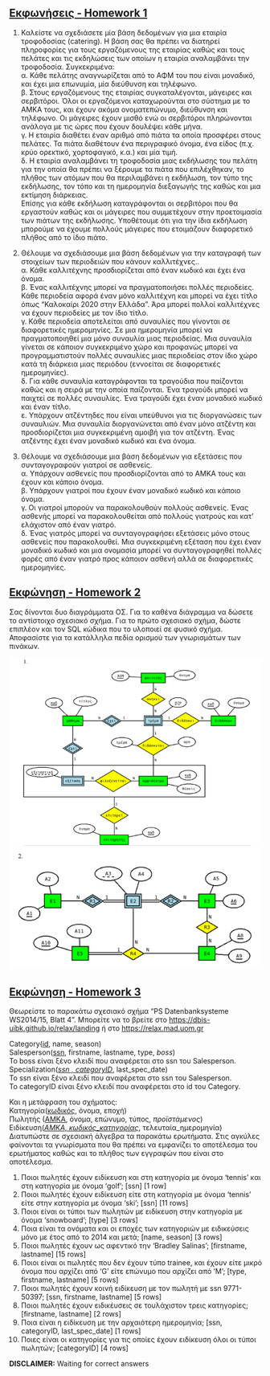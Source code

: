 ## [Εκφωνήσεις - Homework 1](/Semester2/Databases/Assignments/HW_1)

1. Καλείστε να σχεδιάσετε μία βάση δεδομένων για μια εταιρία τροφοδοσίας (catering). Η βάση σας θα πρέπει να διατηρεί πληροφορίες για τους εργαζόμενους της εταιρίας καθώς και τους πελάτες και τις εκδηλώσεις των οποίων η εταιρία αναλαμβάνει την τροφοδοσία. Συγκεκριμένα:  
   α. Κάθε πελάτης αναγνωρίζεται από το ΑΦΜ του που είναι μοναδικό, και έχει μια επωνυμία, μία
   διεύθυνση και τηλέφωνο.  
   β. Στους εργαζόμενους της εταιρίας συγκαταλέγονται, μάγειρες και σερβιτόροι. Όλοι οι εργαζόμενοι
   καταχωρούνται στο σύστημα με το ΑΜΚΑ τους, και έχουν ακόμα ονοματεπώνυμο, διεύθυνση και
   τηλέφωνο. Οι μάγειρες έχουν μισθό ενώ οι σερβιτόροι πληρώνονται ανάλογα με τις ώρες που έχουν
   δουλέψει κάθε μήνα.  
   γ. Η εταιρία διαθέτει έναν αριθμό από πιάτα τα οποία προσφέρει στους πελάτες. Τα πιάτα διαθέτουν
   ένα περιγραφικό όνομα, ένα είδος (π.χ. κρύο ορεκτικό, χορτοφαγικό, κ.α.) και μία τιμή.  
   δ. Η εταιρία αναλαμβάνει τη τροφοδοσία μιας εκδήλωσης του πελάτη για την οποία θα πρέπει να
   ξέρουμε τα πιάτα που επιλέχθηκαν, το πλήθος των ατόμων που θα περιλαμβάνει η εκδήλωση, τον
   τύπο της εκδήλωσης, τον τόπο και τη ημερομηνία διεξαγωγής της καθώς και μια εκτίμηση διάρκειας.  
   Επίσης για κάθε εκδήλωση καταγράφονται οι σερβιτόροι που θα εργαστούν καθώς και οι μάγειρες
   που συμμετέχουν στην προετοιμασία των πιάτων της εκδήλωσης. Υποθέτουμε ότι για την ίδια
   εκδήλωση μπορούμε να έχουμε πολλούς μάγειρες που ετοιμάζουν διαφορετικό πλήθος από το ίδιο
   πιάτο.

2. Θέλουμε να σχεδιάσουμε μια βάση δεδομένων για την καταγραφή των στοιχείων των περιοδειών που κάνουν καλλιτέχνες..  
   α. Κάθε καλλιτέχνης προσδιορίζεται από έναν κωδικό και έχει ένα όνομα.  
   β. Ένας καλλιτέχνης μπορεί να πραγματοποιήσει πολλές περιοδείες. Κάθε περιοδεία αφορά έναν μόνο
   καλλιτέχνη και μπορεί να έχει τίτλο όπως “Καλοκαίρι 2020 στην Ελλάδα”. Άρα μπορεί πολλοί
   καλλιτέχνες να έχουν περιοδείες με τον ίδιο τίτλο.  
   γ. Κάθε περιοδεία αποτελείται από συναυλίες που γίνονται σε διαφορετικές ημερομηνίες. Σε μια
   ημερομηνία μπορεί να πραγματοποιηθεί μια μόνο συναυλία μιας περιοδείας. Μια συναυλία γίνεται
   σε κάποιον συγκεκριμένο χώρο και προφανώς μπορεί να προγραμματιστούν πολλές συναυλίες μιας
   περιοδείας στον ίδιο χώρο κατά τη διάρκεια μιας περιόδου (εννοείται σε διαφορετικές ημερομηνίες).  
   δ. Για κάθε συναυλία καταγράφονται τα τραγούδια που παίζονται καθώς και η σειρά με την οποία
   παίζονται. Ένα τραγούδι μπορεί να παιχτεί σε πολλές συναυλίες. Ένα τραγούδι έχει έναν μοναδικό
   κωδικό και έναν τίτλο.  
   ε. Υπάρχουν ατζέντηδες που είναι υπεύθυνοι για τις διοργανώσεις των συναυλιών. Μια συναυλία
   διοργανώνεται από έναν μόνο ατζέντη και προσδιορίζεται μια συγκεκριμένη αμοιβή για τον ατζέντη.
   Ένας ατζέντης έχει έναν μοναδικό κωδικό και ένα όνομα.  

3. Θέλουμε να σχεδιάσουμε μια βάση δεδομένων για εξετάσεις που συνταγογραφούν γιατροί σε ασθενείς.  
   α. Υπάρχουν ασθενείς που προσδιορίζονται από το ΑΜΚΑ τους και έχουν και κάποιο όνομα.  
   β. Υπάρχουν γιατροί που έχουν έναν μοναδικό κωδικό και κάποιο όνομα.  
   γ. Οι γιατροί μπορούν να παρακολουθούν πολλούς ασθενείς. Ένας ασθενής μπορεί να παρακολουθείται
   από πολλούς γιατρούς και κατ’ ελάχιστον από έναν γιατρό.  
   δ. Ένας γιατρός μπορεί να συνταγογραφήσει εξετάσεις μόνο στους ασθενείς που παρακολουθεί. Μια
   συγκεκριμένη εξέταση που έχει έναν μοναδικό κωδικό και μια ονομασία μπορεί να συνταγογραφηθεί
   πολλές φορές από έναν γιατρό προς κάποιον ασθενή αλλά σε διαφορετικές ημερομηνίες.

## [Εκφώνηση - Homework 2](/Semester2/Databases/Assignments/HW_2)

Σας δίνονται δυο διαγράμματα ΟΣ. Για το καθένα διάγραμμα να δώσετε το αντίστοιχο σχεσιακό σχήμα.
Για το πρώτο σχεσιακό σχήμα, δώστε επιπλέον και τον SQL κώδικα που το υλοποιεί σε φυσικό σχήμα.
Αποφασίστε για τα κατάλληλα πεδία ορισμού των γνωρισμάτων των πινάκων.

![ER1](./HW_2/1.png)
![ER2](./HW_2/2.png)

## [Εκφώνηση - Homework 3](/Semester2/Databases/Assignments/HW_3)

Θεωρείστε το παρακάτω σχεσιακό σχήμα “PS Datenbanksysteme WS2014/15, Blatt 4”. Μπορείτε να
το βρείτε στο https://dbis-uibk.github.io/relax/landing ή στο https://relax.mad.uom.gr

Category(<ins>id</ins>, name, season)  
Salesperson(<ins>ssn</ins>, firstname, lastname, type, _boss_)  
Το boss είναι ξένο κλειδί που αναφέρεται στο ssn του Salesperson.  
Specialization(<ins>_ssn , categoryID_</ins>, last_spec_date)  
Το ssn είναι ξένο κλειδί που αναφέρεται στο ssn του Salesperson.  
Το categoryID είναι ξένο κλειδί που αναφέρεται στο id του Category.

Και η μετάφραση του σχήματος:  
Κατηγορία(<ins>κωδικός</ins>, όνομα, εποχή)  
Πωλητής (<ins>ΑΜΚΑ</ins>, όνομα, επώνυμο, τύπος, _προϊστάμενος_)  
Ειδίκευση(<ins>*ΑΜΚΑ, κωδικός_κατηγορίας*</ins>, τελευταία_ημερομηνία)  
Διατυπώστε σε σχεσιακή άλγεβρα τα παρακάτω ερωτήματα. Στις αγκύλες φαίνονται τα γνωρίσματα
που θα πρέπει να εμφανίζει το αποτέλεσμα του ερωτήματος καθώς και το πλήθος των εγγραφών που
είναι στο αποτέλεσμα.

1. Ποιοι πωλητές έχουν ειδίκευση και στη κατηγορία με όνομα ‘tennis’ και στη κατηγορία με
   όνομα ‘golf’; [ssn] [1 row]
2. Ποιοι πωλητές έχουν ειδίκευση είτε στη κατηγορία με όνομα ‘tennis’ είτε στην κατηγορία με
   όνομα ‘ski’; [ssn] [11 rows]
3. Ποιοι είναι οι τύποι των πωλητών με ειδίκευση στην κατηγορία με όνομα ‘snowboard’; [type]
   [3 rows]
4. Ποια είναι τα ονόματα και οι εποχές των κατηγοριών με ειδικεύσεις μόνο με έτος από το 2014
   και μετά; [name, season] [3 rows]
5. Ποιοι πωλητές έχουν ως αφεντικό την ‘Bradley Salinas’; [firstname, lastname] [15 rows]
6. Ποιοι είναι οι πωλητές που δεν έχουν τύπο trainee, και έχουν είτε μικρό όνομα που αρχίζει
   από ‘G’ είτε επώνυμο που αρχίζει από ‘Μ’; [type, firstname, lastname] [5 rows]
7. Ποιοι πωλητές έχουν κοινή ειδίκευση με τον πωλητή με ssn 9771-50397; [ssn, firstname,
   lastname] [5 rows]
8. Ποιοι πωλητές έχουν ειδικέυσεις σε τουλάχιστον τρεις κατηγορίες; [firstname, lastname] [2
   rows]
9. Ποια είναι η ειδίκευση με την αρχαιότερη ημερομηνία; [ssn, categoryID, last_spec_date] [1
   rows]
10. Ποιες είναι οι κατηγορίες για τις οποίες έχουν ειδίκευση όλοι οι τύποι πωλητών; [categoryID]
    [4 rows]

**DISCLAIMER:** Waiting for correct answers
